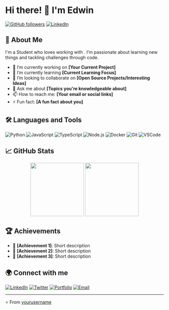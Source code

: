 # Hi there! 👋 I'm Edwin

[![GitHub followers](https://img.shields.io/github/followers/yourusername?label=Follow&style=social)](https://github.com/etjs1106)
[![LinkedIn](https://img.shields.io/badge/-LinkedIn-blue?style=flat&logo=Linkedin&logoColor=white&link=https://www.linkedin.com/in/edwintanjs/)](https://www.linkedin.com/in/edwintanjs/)

## 🚀 About Me

I'm a Student who loves working with . I’m passionate about learning new things and tackling challenges through code.

- 🔭 I’m currently working on **[Your Current Project]**
- 🌱 I’m currently learning **[Current Learning Focus]**
- 🤝 I’m looking to collaborate on **[Open Source Projects/Interesting Ideas]**
- 💬 Ask me about **[Topics you're knowledgeable about]**
- 📫 How to reach me: **[Your email or social links]**
- ⚡ Fun fact: **[A fun fact about you]**

## 🛠️ Languages and Tools

![Python](https://img.shields.io/badge/-Python-333?style=flat&logo=python)
![JavaScript](https://img.shields.io/badge/-JavaScript-333?style=flat&logo=javascript)
![TypeScript](https://img.shields.io/badge/-TypeScript-333?style=flat&logo=typescript)
![Node.js](https://img.shields.io/badge/-Node.js-333?style=flat&logo=node.js)
![Docker](https://img.shields.io/badge/-Docker-333?style=flat&logo=docker)
![Git](https://img.shields.io/badge/-Git-333?style=flat&logo=git)
![VSCode](https://img.shields.io/badge/-VSCode-333?style=flat&logo=visual-studio-code)

## 📈 GitHub Stats

<p align="center">
  <img height="170em" src="https://github-readme-stats.vercel.app/api?username=yourusername&show_icons=true&theme=radical" />
  <img height="170em" src="https://github-readme-stats.vercel.app/api/top-langs/?username=yourusername&layout=compact&langs_count=8&theme=radical" />
</p>

## 🏆 Achievements

- 🥇 **[Achievement 1]**: Short description
- 🥈 **[Achievement 2]**: Short description
- 🏅 **[Achievement 3]**: Short description

## 🌍 Connect with me

[![LinkedIn](https://img.shields.io/badge/-LinkedIn-blue?style=flat&logo=linkedin)](https://www.linkedin.com/in/yourusername/)
[![Twitter](https://img.shields.io/badge/-Twitter-blue?style=flat&logo=twitter)](https://twitter.com/yourusername)
[![Portfolio](https://img.shields.io/badge/-Portfolio-black?style=flat&logo=html5)](https://yourportfolio.com)
[![Email](https://img.shields.io/badge/-Email-black?style=flat&logo=gmail)](mailto:youremail@gmail.com)

---

⭐️ From [yourusername](https://github.com/yourusername)
